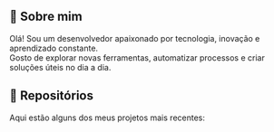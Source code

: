 ## 👋 Sobre mim

Olá! Sou um desenvolvedor apaixonado por tecnologia, inovação e aprendizado constante.  
Gosto de explorar novas ferramentas, automatizar processos e criar soluções úteis no dia a dia.

## 🚀 Repositórios

Aqui estão alguns dos meus projetos mais recentes:

<!-- start: repos-list -->
<!-- end: repos-list -->
